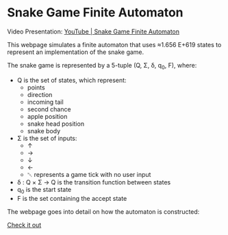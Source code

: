 # Snake Game Finite Automaton
Video Presentation: [YouTube | Snake Game Finite Automaton](https://www.youtube.com/watch?v=b2EhzNFo5KU)

This webpage simulates a finite automaton that uses ≈1.656 E+619 states to represent an implementation of the snake game.

The snake game is represented by a 5-tuple (Q, Σ, δ, q<sub>0</sub>, F), where:
- Q is the set of states, which represent:
  - points
  - direction
  - incoming tail
  - second chance
  - apple position
  - snake head position
  - snake body
- Σ is the set of inputs:
  - ↑ 
  - → 
  - ↓ 
  - ← 
  - ␀ represents a game tick with no user input
- δ : Q × Σ → Q is the transition function between states
- q<sub>0</sub> is the start state
- F is the set containing the accept state

The webpage goes into detail on how the automaton is constructed:

[Check it out](https://main.d2pft706sid2d0.amplifyapp.com/)
